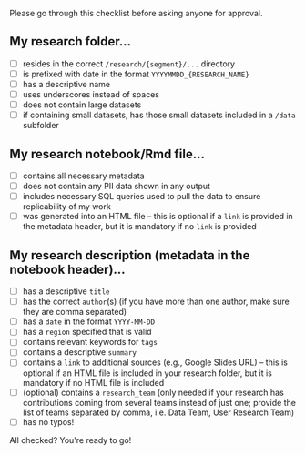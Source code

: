 Please go through this checklist before asking anyone for approval.

## My research folder...
- [ ] resides in the correct `/research/{segment}/...` directory
- [ ] is prefixed with date in the format `YYYYMMDD_{RESEARCH_NAME}`
- [ ] has a descriptive name
- [ ] uses underscores instead of spaces
- [ ] does not contain large datasets
- [ ] if containing small datasets, has those small datasets included in a `/data` subfolder

## My research notebook/Rmd file...
- [ ] contains all necessary metadata
- [ ] does not contain any PII data shown in any output
- [ ] includes necessary SQL queries used to pull the data to ensure replicability of my work
- [ ] was generated into an HTML file – this is optional if a `link` is provided in the metadata header, but it is mandatory if no `link` is provided

## My research description (metadata in the notebook header)...
- [ ] has a descriptive `title`
- [ ] has the correct `author`(s) (if you have more than one author, make sure they are comma separated)
- [ ] has a `date` in the format `YYYY-MM-DD`
- [ ] has a `region` specified that is valid
- [ ] contains relevant keywords for `tags`
- [ ] contains a descriptive `summary`
- [ ] contains a `link` to additional sources (e.g., Google Slides URL) – this is optional if an HTML file is included in your research folder, but it is mandatory if no HTML file is included
- [ ] (optional) contains a `research_team` (only needed if your research has contributions coming from several teams instead of just one; provide the list of teams separated by comma, i.e. Data Team, User Research Team)
- [ ] has no typos!

All checked? You're ready to go!